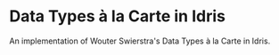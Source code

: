 Data Types à la Carte in Idris
==============================

An implementation of Wouter Swierstra's Data Types à la Carte in
Idris.
